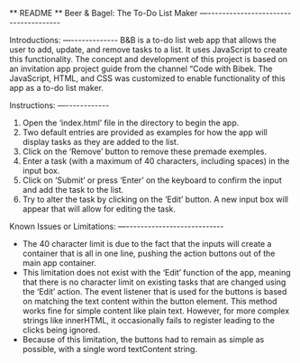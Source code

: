** README ** Beer & Bagel: The To-Do List Maker
—-------------------------------------

Introductions:
—-------------
B&B is a to-do list web app that allows the user to add, update,
and remove tasks to a list. It uses JavaScript to create this
functionality.
The concept and development of this project is based on an
invitation app project guide from the channel “Code with Bibek.
The JavaScript, HTML, and CSS was customized to enable
functionality of this app as a to-do list maker.

Instructions:
—------------
1. Open the ‘index.html’ file in the directory to begin the app.
2. Two default entries are provided as examples for how the app
will display tasks as they are added to the list.
3. Click on the ‘Remove’ button to remove these premade
exemples.
4. Enter a task (with a maximum of 40 characters, including
spaces) in the input box.
5. Click on ‘Submit’ or press ‘Enter’ on the keyboard to confirm
the input and add the task to the list.
6. Try to alter the task by clicking on the ‘Edit’ button. A new
input box will appear that will allow for editing the task.

Known Issues or Limitations:
—---------------------------

- The 40 character limit is due to the fact that the inputs
will create a <span> container that is all in one line,
pushing the action buttons out of the main app container.
- This limitation does not exist with the ‘Edit’ function
of the app, meaning that there is no character limit on
existing tasks that are changed using the ‘Edit’ action.
The event listener that is used for the buttons is based on
matching the text content within the button element. This
method works fine for simple content like plain text.
However, for more complex strings like innerHTML, it
occasionally fails to register leading to the clicks being
ignored.
- Because of this limitation, the buttons had to remain as
simple as possible, with a single word textContent
string.
